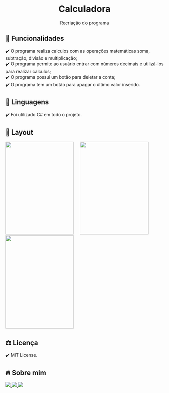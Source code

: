 <h1 align="center"> Calculadora </h1>
<p align="center">Recriação do programa

## 🎯 Funcionalidades
✔️ O programa realiza calculos com as operações matemáticas soma, subtração, divisão e multiplicação; <br>
✔️ O programa permite ao usuário entrar com números decimais e utilizá-los para realizar calculos; <br>
✔️ O programa possui um botão para deletar a conta; <br>
✔️ O programa tem um botão para apagar o último valor inserido.

## 🚀 Linguagens
✔️ Foi utilizado C# em todo o projeto.

## 🎨 Layout
<p align="left">
      <img src="Imagens/img 1.png" width="218" height="295"> &nbsp; &nbsp; 
      <img src="Imagens/img 2.png" width="218" height="295"> &nbsp; &nbsp;  
      <img src="Imagens/img 3.png" width="218" height="295"> &nbsp; &nbsp; 
      
## ⚖️ Licença
✔️ MIT License.

## 🔥 Sobre mim 
  <div>
  <a href = "https://mail.google.com/mail/u/1/#inbox"><img src="https://img.shields.io/badge/-Gmail-%23EA4335?style=for-the-badge&logo=gmail&logoColor=white" target="_blank">
  </a>
  <a href="https://www.linkedin.com/in/maria-eduarda-macedo-braga-4663bb208/e" target="_blank"><img src="https://img.shields.io/badge/-LinkedIn-%230077B5?style=for-the-badge&logo=linkedin&logoColor=white" target="_blank">
  </a> 
  <a href="https://www.instagram.com/_maria_2k03/?hl=pt-br" target="_blank"><img src="https://img.shields.io/badge/-Instagram-%23E4405F?style=for-the-badge&logo=instagram&logoColor=white" target="_blank">
  </a>
</div>
